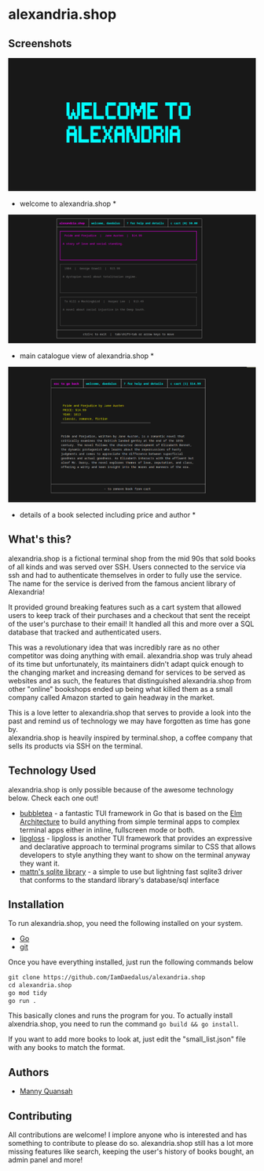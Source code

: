 # alexandria.shop
## Screenshots 
![welcome](./assets/welcome.png)
* welcome to alexandria.shop *

![catalogue](./assets/catalogue.png)
* main catalogue view of alexandria.shop *

![details](./assets/details.png)
* details of a book selected including price and author *

## What's this?
alexandria.shop is a fictional terminal shop from the mid 90s that sold books of all
kinds and was served over SSH. Users connected to the service via ssh and had to authenticate
themselves in order to fully use the service. The name for the service is derived from the
famous ancient library of Alexandria!  
  
It provided ground breaking features such as a cart system that allowed users to keep
track of their purchases and a checkout that sent the receipt of the user's purchase to their
email! It handled all this and more over a SQL database that tracked and authenticated users.  
   
This was a revolutionary idea that was incredibly rare as no other competitor was
doing anything with email. alexandria.shop was truly ahead of its time but unfortunately, its
maintainers didn't adapt quick enough to the changing market and increasing demand for services
to be served as websites and as such, the features that distinguished alexandria.shop from
other "online" bookshops ended up being what killed them as a small company called Amazon
started to gain headway in the market.

This is a love letter to alexandria.shop that serves to provide a look into the past and remind
us of technology we may have forgotten as time has gone by.  
alexandria.shop is heavily inspired by terminal.shop, a coffee company that sells its products
via SSH on the terminal.


## Technology Used
alexandria.shop is only possible because of the awesome technology below. Check each one out!  
* [bubbletea](https://github.com/charmbracelet/bubbletea) - a fantastic TUI framework in Go that is based on the [Elm Architecture](https://guide.elm-lang.org/architecture/) to build anything
from simple terminal apps to complex terminal apps either in inline, fullscreen mode or both.
* [lipgloss](https://github.com/charmbracelet/lipgloss) - lipgloss is another TUI framework that provides an expressive and declarative approach to terminal
programs similar to CSS that allows developers to style anything they want to show on the terminal anyway they
want it.
* [mattn's sqlite library](https://github.com/mattn/go-sqlite3) - a simple to use but lightning fast sqlite3 driver that conforms to the standard library's
database/sql interface

## Installation
To run alexandria.shop, you need the following installed on your system.
* [Go](https://go.dev/doc/install)
* [git](https://git-scm.com/book/en/v2/Getting-Started-Installing-Git)

Once you have everything installed, just run the following commands below

```
git clone https://github.com/IamDaedalus/alexandria.shop
cd alexandria.shop
go mod tidy
go run .
```

This basically clones and runs the program for you. To actually install alxendria.shop, you
need to run the command ```go build && go install```.

If you want to add more books to look at, just edit the "small_list.json" file with any books
to match the format.

## Authors
* [Manny Quansah](https://www.linkedin.com/in/IamDaedalus)

## Contributing
All contributions are welcome! I implore anyone who is interested and has something to
contribute to please do so. alexandria.shop still has a lot more missing features like search,
keeping the user's history of books bought, an admin panel and more!
